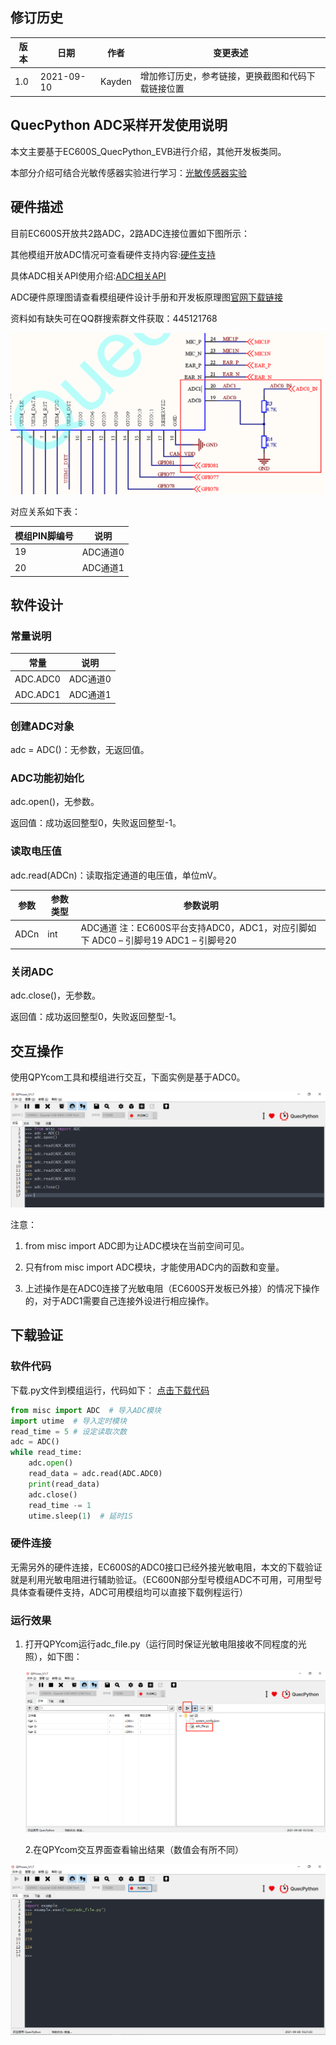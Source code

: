 ## 修订历史

| 版本 | 日期       | 作者   | 变更表述                                           |
| ---- | ---------- | ------ | -------------------------------------------------- |
| 1.0  | 2021-09-10 | Kayden | 增加修订历史，参考链接，更换截图和代码下载链接位置 |

## **QuecPython  ADC采样开发使用说明**

本文主要基于EC600S_QuecPython_EVB进行介绍，其他开发板类同。

本部分介绍可结合光敏传感器实验进行学习：[光敏传感器实验](https://python.quectel.com/doc/doc/Advanced_development/zh/QuecPythonSub/Photoresistor.html)

## 硬件描述

目前EC600S开放共2路ADC，2路ADC连接位置如下图所示：

其他模组开放ADC情况可查看硬件支持内容:[硬件支持](https://python.quectel.com/doc/doc/Quecpython_intro/zh/Qp_Product_intro/Hardware_Support.html)

具体ADC相关API使用介绍:[ADC相关API](https://python.quectel.com/wiki/#/zh-cn/api/QuecPythonClasslib?id=adc)

ADC硬件原理图请查看模组硬件设计手册和开发板原理图[官网下载链接](https://python.quectel.com/download)

资料如有缺失可在QQ群搜索群文件获取：445121768

![](media/ADC_0.png)

对应关系如下表：

| 模组PIN脚编号 | 说明     |
|---------------|----------|
| 19            | ADC通道0 |
| 20            | ADC通道1 |

## 软件设计

### 常量说明

| 常量     | 说明     |
|----------|----------|
| ADC.ADC0 | ADC通道0 |
| ADC.ADC1 | ADC通道1 |

### 创建ADC对象

adc = ADC()：无参数，无返回值。

### ADC功能初始化

adc.open()，无参数。

返回值：成功返回整型0，失败返回整型-1。

### 读取电压值

adc.read(ADCn)：读取指定通道的电压值，单位mV。

| 参数 | 参数类型 | 参数说明                                                                           |
|------|----------|------------------------------------------------------------------------------------|
| ADCn | int      | ADC通道 注：EC600S平台支持ADC0，ADC1，对应引脚如下 ADC0 – 引脚号19 ADC1 – 引脚号20 |

### 关闭ADC

adc.close()，无参数。

返回值：成功返回整型0，失败返回整型-1。

## 交互操作

使用QPYcom工具和模组进行交互，下面实例是基于ADC0。

![](media/ADC_1.png)

注意：

1.  from misc import ADC即为让ADC模块在当前空间可见。

2.  只有from misc import ADC模块，才能使用ADC内的函数和变量。

3.  上述操作是在ADC0连接了光敏电阻（EC600S开发板已外接）的情况下操作的，对于ADC1需要自己连接外设进行相应操作。

## 下载验证

### 软件代码

下载.py文件到模组运行，代码如下： <a href="code/adc_file.py" target="_blank">点击下载代码</a>

```python
from misc import ADC  # 导入ADC模块 
import utime  # 导入定时模块 
read_time = 5 # 设定读取次数
adc = ADC() 
while read_time:  
	adc.open()  
	read_data = adc.read(ADC.ADC0)  
	print(read_data)  
	adc.close()  
	read_time -= 1  
	utime.sleep(1)  # 延时1S
```

### 硬件连接

无需另外的硬件连接，EC600S的ADC0接口已经外接光敏电阻，本文的下载验证就是利用光敏电阻进行辅助验证。（EC600N部分型号模组ADC不可用，可用型号具体查看硬件支持，ADC可用模组均可以直接下载例程运行）

### 运行效果

1. 打开QPYcom运行adc_file.py（运行同时保证光敏电阻接收不同程度的光照），如下图：

   ![](media/ADC_2.png)

   2.在QPYcom交互界面查看输出结果（数值会有所不同）


![](media/ADC_3.png)

